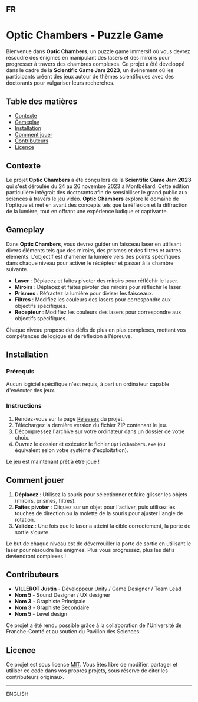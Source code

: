 FR
---


# Optic Chambers - Puzzle Game

Bienvenue dans **Optic Chambers**, un puzzle game immersif où vous devrez résoudre des énigmes en manipulant des lasers et des miroirs pour progresser à travers des chambres complexes. Ce projet a été développé dans le cadre de la **Scientific Game Jam 2023**, un événement où les participants créent des jeux autour de thèmes scientifiques avec des doctorants pour vulgariser leurs recherches.

## Table des matières
- [Contexte](#contexte)
- [Gameplay](#gameplay)
- [Installation](#installation)
- [Comment jouer](#comment-jouer)
- [Contributeurs](#contributeurs)
- [Licence](#licence)

## Contexte

Le projet **Optic Chambers** a été conçu lors de la **Scientific Game Jam 2023** qui s'est déroulée du 24 au 26 novembre 2023 à Montbéliard. Cette édition particulière intégrait des doctorants afin de sensibiliser le grand public aux sciences à travers le jeu vidéo. **Optic Chambers** explore le domaine de l'optique et met en avant des concepts tels que la réflexion et la diffraction de la lumière, tout en offrant une expérience ludique et captivante.

## Gameplay

Dans **Optic Chambers**, vous devrez guider un faisceau laser en utilisant divers éléments tels que des miroirs, des prismes et des filtres et autres éléments. L'objectif est d'amener la lumière vers des points spécifiques dans chaque niveau pour activer le récépteur et passer à la chambre suivante.

- **Laser** : Déplacez et faites pivoter des miroirs pour réfléchir le laser.
- **Miroirs** : Déplacez et faites pivoter des miroirs pour réfléchir le laser.
- **Prismes** : Réfractez la lumière pour diviser les faisceaux.
- **Filtres** : Modifiez les couleurs des lasers pour correspondre aux objectifs spécifiques.
- **Recepteur** : Modifiez les couleurs des lasers pour correspondre aux objectifs spécifiques.

Chaque niveau propose des défis de plus en plus complexes, mettant vos compétences de logique et de réflexion à l’épreuve.

## Installation

### Prérequis

Aucun logiciel spécifique n'est requis, à part un ordinateur capable d'exécuter des jeux.

### Instructions

1. Rendez-vous sur la page [Releases](https://github.com/votre-utilisateur/optic-chambers/releases) du projet.
2. Téléchargez la dernière version du fichier ZIP contenant le jeu.
3. Décompressez l'archive sur votre ordinateur dans un dossier de votre choix.
4. Ouvrez le dossier et exécutez le fichier `OpticChambers.exe` (ou équivalent selon votre système d'exploitation).

Le jeu est maintenant prêt à être joué !

## Comment jouer

1. **Déplacez** : Utilisez la souris pour sélectionner et faire glisser les objets (miroirs, prismes, filtres).
2. **Faites pivoter** : Cliquez sur un objet pour l'activer, puis utilisez les touches de direction ou la molette de la souris pour ajuster l'angle de rotation.
3. **Validez** : Une fois que le laser a atteint la cible correctement, la porte de sortie s'ouvre.

Le but de chaque niveau est de déverrouiller la porte de sortie en utilisant le laser pour résoudre les énigmes. Plus vous progressez, plus les défis deviendront complexes !

## Contributeurs

- **VILLEROT Justin** - Développeur Unity / Game Designer / Team Lead
- **Nom 5** - Sound Designer / UX designer
- **Nom 3** - Graphiste Principale 
- **Nom 3** - Graphiste Secondaire
- **Nom 5** - Level design

Ce projet a été rendu possible grâce à la collaboration de l'Université de Franche-Comté et au soutien du Pavillon des Sciences.

## Licence

Ce projet est sous licence [MIT](LICENSE). Vous êtes libre de modifier, partager et utiliser ce code dans vos propres projets, sous réserve de citer les contributeurs originaux.

---
ENGLISH